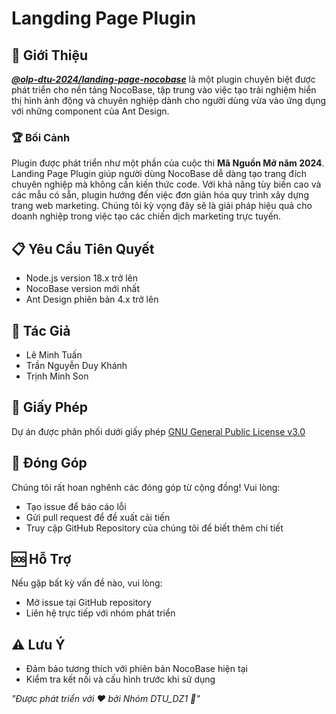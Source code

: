 # Langding Page Plugin
## 🌟 Giới Thiệu
_**[@olp-dtu-2024/landing-page-nocobase](https://www.npmjs.com/package/@dtu-olp-2024/landing-page)**_ là một plugin chuyên biệt được phát triển cho nền tảng NocoBase, tập trung vào việc tạo trải nghiệm hiển thị hình ảnh động và chuyên nghiệp dành cho người dùng vừa vào ứng dụng với những component của Ant Design.
### 🏆 Bối Cảnh
Plugin được phát triển như một phần của cuộc thi **Mã Nguồn Mở năm 2024**. Landing Page Plugin giúp người dùng NocoBase dễ dàng tạo trang đích chuyên nghiệp mà không cần kiến thức code. Với khả năng tùy biến cao và các mẫu có sẵn, plugin hướng đến việc đơn giản hóa quy trình xây dựng trang web marketing. Chúng tôi kỳ vọng đây sẽ là giải pháp hiệu quả cho doanh nghiệp trong việc tạo các chiến dịch marketing trực tuyến.


## 📋 Yêu Cầu Tiên Quyết
- Node.js version 18.x trở lên
- NocoBase version mới nhất
- Ant Design phiên bản 4.x trở lên
## 👥 Tác Giả
- Lê Minh Tuấn
- Trần Nguyễn Duy Khánh
- Trịnh Minh Son


## 📄 Giấy Phép
Dự án được phân phối dưới giấy phép [GNU General Public License v3.0 ](https://github.com/olp-dtu-2024/DTU-GreenHope/blob/main/LICENCE)

## 🤝 Đóng Góp
Chúng tôi rất hoan nghênh các đóng góp từ cộng đồng! Vui lòng:

- Tạo issue để báo cáo lỗi
- Gửi pull request để đề xuất cải tiến
- Truy cập GitHub Repository của chúng tôi để biết thêm chi tiết

## 🆘 Hỗ Trợ
Nếu gặp bất kỳ vấn đề nào, vui lòng:

- Mở issue tại GitHub repository
- Liên hệ trực tiếp với nhóm phát triển
## ⚠️ Lưu Ý
- Đảm bảo tương thích với phiên bản NocoBase hiện tại
- Kiểm tra kết nối và cấu hình trước khi sử dụng



*"Được phát triển với ❤️ bởi Nhóm DTU_DZ1 🌟"*
